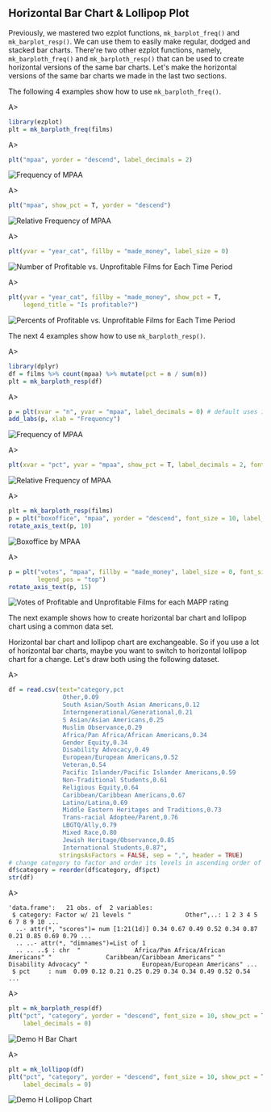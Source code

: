 ## Horizontal Bar Chart & Lollipop Plot

Previously, we mastered two ezplot functions, `mk_barplot_freq()` and 
`mk_barplot_resp()`. We can use them to easily make regular, dodged and stacked 
bar charts. There're two other ezplot functions, namely, 
`mk_barploth_freq()` and `mk_barploth_resp()` that can be used to create 
horizontal versions of the same bar charts. Let's make the horizontal versions
of the same bar charts we made in the last two sections.

The following 4 examples show how to use `mk_barploth_freq()`.

A>
```r
library(ezplot)
plt = mk_barploth_freq(films)
```

A>
```r
plt("mpaa", yorder = "descend", label_decimals = 2)
```

![Frequency of MPAA](images/barploth_freq_mpaa_cnt-1.png)

A>
```r
plt("mpaa", show_pct = T, yorder = "descend") 
```

![Relative Frequency of MPAA](images/barploth_freq_mpaa_pct-1.png)

A>
```r
plt(yvar = "year_cat", fillby = "made_money", label_size = 0) 
```

![Number of Profitable vs. Unprofitable Films for Each Time Period](images/barploth_dodged-1.png)

A>
```r
plt(yvar = "year_cat", fillby = "made_money", show_pct = T, 
    legend_title = "Is profitable?")
```

![Percents of Profitable vs. Unprofitable Films for Each Time Period](images/barploth_stacked-1.png)


The next 4 examples show how to use `mk_barploth_resp()`.

A>
```r
library(dplyr)
df = films %>% count(mpaa) %>% mutate(pct = n / sum(n))
plt = mk_barploth_resp(df)
```

A>
```r
p = plt(xvar = "n", yvar = "mpaa", label_decimals = 0) # default uses 1 decimal 
add_labs(p, xlab = "Frequency")
```

![Frequency of MPAA](images/barploth_resp_mpaa_cnt-1.png)

A>
```r
plt(xvar = "pct", yvar = "mpaa", show_pct = T, label_decimals = 2, font_size = 9)  
```

![Relative Frequency of MPAA](images/barploth_resp_mpaa_pct-1.png)

A>
```r
plt = mk_barploth_resp(films)
p = plt("boxoffice", "mpaa", yorder = "descend", font_size = 10, label_decimals = 0)
rotate_axis_text(p, 10)
```

![Boxoffice by MPAA](images/barploth_mpaa_vs_bo-1.png)

A>
```r
p = plt("votes", "mpaa", fillby = "made_money", label_size = 0, font_size = 9,
        legend_pos = "top")
rotate_axis_text(p, 15)
```

![Votes of Profitable and Unprofitable Films for each MAPP rating](images/barploth_dodged_p3-1.png)

The next example shows how to create horizontal bar chart and lollipop chart 
using a common data set. 

Horizontal bar chart and lollipop chart are exchangeable. So if you use a lot of 
horizontal bar charts, maybe you want to switch to horizontal lollipop chart for
a change. Let's draw both using the following dataset.

A>
```r
df = read.csv(text="category,pct
               Other,0.09
               South Asian/South Asian Americans,0.12
               Interngenerational/Generational,0.21
               S Asian/Asian Americans,0.25
               Muslim Observance,0.29
               Africa/Pan Africa/African Americans,0.34
               Gender Equity,0.34
               Disability Advocacy,0.49
               European/European Americans,0.52
               Veteran,0.54
               Pacific Islander/Pacific Islander Americans,0.59
               Non-Traditional Students,0.61
               Religious Equity,0.64
               Caribbean/Caribbean Americans,0.67
               Latino/Latina,0.69
               Middle Eastern Heritages and Traditions,0.73
               Trans-racial Adoptee/Parent,0.76
               LBGTQ/Ally,0.79
               Mixed Race,0.80
               Jewish Heritage/Observance,0.85
               International Students,0.87", 
              stringsAsFactors = FALSE, sep = ",", header = TRUE)
# change category to factor and order its levels in ascending order of pct 
df$category = reorder(df$category, df$pct)
str(df)
```

A>
```
'data.frame':	21 obs. of  2 variables:
 $ category: Factor w/ 21 levels "               Other",..: 1 2 3 4 5 6 7 8 9 10 ...
  ..- attr(*, "scores")= num [1:21(1d)] 0.34 0.67 0.49 0.52 0.34 0.87 0.21 0.85 0.69 0.79 ...
  .. ..- attr(*, "dimnames")=List of 1
  .. .. ..$ : chr  "               Africa/Pan Africa/African Americans" "               Caribbean/Caribbean Americans" "               Disability Advocacy" "               European/European Americans" ...
 $ pct     : num  0.09 0.12 0.21 0.25 0.29 0.34 0.34 0.49 0.52 0.54 ...
```

A>
```r
plt = mk_barploth_resp(df)
plt("pct", "category", yorder = "descend", font_size = 10, show_pct = T,
    label_decimals = 0)
```

![Demo H Bar Chart](images/barploth_vs_lollipop_p1-1.png)

A>
```r
plt = mk_lollipop(df)
plt("pct", "category", yorder = "descend", font_size = 10, show_pct = T,
    label_decimals = 0)
```

![Demo H Lollipop Chart](images/barploth_vs_lollipop_p2-1.png)






